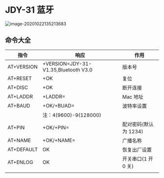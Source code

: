 <!--
title: JDY-31
sort:
-->

# JDY-31 蓝牙

![image-20201022135213683](https://gitee.com/nmdfzf404/Image-hosting/raw/master/2020/20201022135220.png)

## 命令大全

| 指令           | 响应                                 | 作用                  |
| -------------- | ------------------------------------ | --------------------- |
| AT+VERSION     | +VERSION=JDY-31-V1.35,Bluetooth V3.0 | 版本号                |
| AT+RESET       | +OK                                  | 复位                  |
| AT+DISC        | +OK                                  | 断开连接              |
| AT+LADDR       | +LADDR=<Param>                       | Mac 地址              |
| AT+BAUD<Param> | +OK/+BUAD=<Param>                    | 波特率设置            |
|                | 注：4(9600)-9(128000)                |                       |
| AT+PIN<Param>  | +OK/+PIN=<Param>                     | 配对密码(默认为 1234) |
| AT+NAME<Param> | +OK/+NAME=<Param>                    | 广播名称              |
| AT+DEFAULT     | OK                                   | 恢复出厂设置          |
| AT+ENLOG       | OK                                   | 开关串口(1 开 0 关)   |
|                |                                      |                       |
